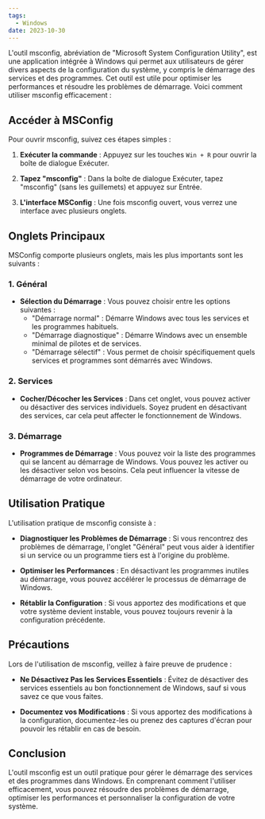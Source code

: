 ```yaml
---
tags:
  - Windows
date: 2023-10-30
---
```


L'outil msconfig, abréviation de "Microsoft System Configuration Utility", est une application intégrée à Windows qui permet aux utilisateurs de gérer divers aspects de la configuration du système, y compris le démarrage des services et des programmes. Cet outil est utile pour optimiser les performances et résoudre les problèmes de démarrage. Voici comment utiliser msconfig efficacement :

## Accéder à MSConfig

Pour ouvrir msconfig, suivez ces étapes simples :

1. **Exécuter la commande** : Appuyez sur les touches `Win + R` pour ouvrir la boîte de dialogue Exécuter.

2. **Tapez "msconfig"** : Dans la boîte de dialogue Exécuter, tapez "msconfig" (sans les guillemets) et appuyez sur Entrée.

3. **L'interface MSConfig** : Une fois msconfig ouvert, vous verrez une interface avec plusieurs onglets.

## Onglets Principaux

MSConfig comporte plusieurs onglets, mais les plus importants sont les suivants :

### 1. Général

- **Sélection du Démarrage** : Vous pouvez choisir entre les options suivantes :
  - "Démarrage normal" : Démarre Windows avec tous les services et les programmes habituels.
  - "Démarrage diagnostique" : Démarre Windows avec un ensemble minimal de pilotes et de services.
  - "Démarrage sélectif" : Vous permet de choisir spécifiquement quels services et programmes sont démarrés avec Windows.

### 2. Services

- **Cocher/Décocher les Services** : Dans cet onglet, vous pouvez activer ou désactiver des services individuels. Soyez prudent en désactivant des services, car cela peut affecter le fonctionnement de Windows.

### 3. Démarrage

- **Programmes de Démarrage** : Vous pouvez voir la liste des programmes qui se lancent au démarrage de Windows. Vous pouvez les activer ou les désactiver selon vos besoins. Cela peut influencer la vitesse de démarrage de votre ordinateur.

## Utilisation Pratique

L'utilisation pratique de msconfig consiste à :

- **Diagnostiquer les Problèmes de Démarrage** : Si vous rencontrez des problèmes de démarrage, l'onglet "Général" peut vous aider à identifier si un service ou un programme tiers est à l'origine du problème.

- **Optimiser les Performances** : En désactivant les programmes inutiles au démarrage, vous pouvez accélérer le processus de démarrage de Windows.

- **Rétablir la Configuration** : Si vous apportez des modifications et que votre système devient instable, vous pouvez toujours revenir à la configuration précédente.

## Précautions

Lors de l'utilisation de msconfig, veillez à faire preuve de prudence :

- **Ne Désactivez Pas les Services Essentiels** : Évitez de désactiver des services essentiels au bon fonctionnement de Windows, sauf si vous savez ce que vous faites.

- **Documentez vos Modifications** : Si vous apportez des modifications à la configuration, documentez-les ou prenez des captures d'écran pour pouvoir les rétablir en cas de besoin.

## Conclusion

L'outil msconfig est un outil pratique pour gérer le démarrage des services et des programmes dans Windows. En comprenant comment l'utiliser efficacement, vous pouvez résoudre des problèmes de démarrage, optimiser les performances et personnaliser la configuration de votre système.
